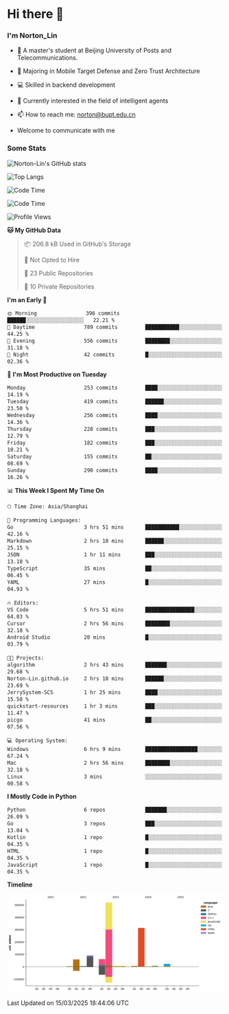
# Hi there 👋

### I'm Norton_Lin
- 🏫 A master's student at Beijing University of Posts and Telecommunications.
- 🌱 Majoring in Mobile Target Defense and Zero Trust Architecture
- 💻 Skilled in backend development
- 🤖 Currently interested in the field of intelligent agents
- 📫 How to reach me: [norton@bupt.edu.cn](mailto:norton@bupt.edu.cn)

- Welcome to communicate with me

### Some Stats
![Norton-Lin's GitHub stats](https://github-readme-stats.vercel.app/api?username=Norton-Lin&count_private=true&show_icons=true&theme=radical)

![Top Langs](https://github-readme-stats.vercel.app/api/top-langs/?username=Norton-Lin&langs_count=10&layout=compact)

![Code Time](https://github-readme-stats.vercel.app/api/wakatime?username=Norton_Lin)

<!--START_SECTION:waka-->
![Code Time](http://img.shields.io/badge/Code%20Time-918%20hrs%2014%20mins-blue)

![Profile Views](http://img.shields.io/badge/Profile%20Views-6-blue)

**🐱 My GitHub Data** 

> 📦 206.8 kB Used in GitHub's Storage 
 > 
> 🚫 Not Opted to Hire
 > 
> 📜 23 Public Repositories 
 > 
> 🔑 10 Private Repositories 
 > 
**I'm an Early 🐤** 

```text
🌞 Morning                396 commits         ██████░░░░░░░░░░░░░░░░░░░   22.21 % 
🌆 Daytime                789 commits         ███████████░░░░░░░░░░░░░░   44.25 % 
🌃 Evening                556 commits         ████████░░░░░░░░░░░░░░░░░   31.18 % 
🌙 Night                  42 commits          █░░░░░░░░░░░░░░░░░░░░░░░░   02.36 % 
```
📅 **I'm Most Productive on Tuesday** 

```text
Monday                   253 commits         ████░░░░░░░░░░░░░░░░░░░░░   14.19 % 
Tuesday                  419 commits         ██████░░░░░░░░░░░░░░░░░░░   23.50 % 
Wednesday                256 commits         ████░░░░░░░░░░░░░░░░░░░░░   14.36 % 
Thursday                 228 commits         ███░░░░░░░░░░░░░░░░░░░░░░   12.79 % 
Friday                   182 commits         ███░░░░░░░░░░░░░░░░░░░░░░   10.21 % 
Saturday                 155 commits         ██░░░░░░░░░░░░░░░░░░░░░░░   08.69 % 
Sunday                   290 commits         ████░░░░░░░░░░░░░░░░░░░░░   16.26 % 
```


📊 **This Week I Spent My Time On** 

```text
🕑︎ Time Zone: Asia/Shanghai

💬 Programming Languages: 
Go                       3 hrs 51 mins       ███████████░░░░░░░░░░░░░░   42.16 % 
Markdown                 2 hrs 18 mins       ██████░░░░░░░░░░░░░░░░░░░   25.15 % 
JSON                     1 hr 11 mins        ███░░░░░░░░░░░░░░░░░░░░░░   13.10 % 
TypeScript               35 mins             ██░░░░░░░░░░░░░░░░░░░░░░░   06.45 % 
YAML                     27 mins             █░░░░░░░░░░░░░░░░░░░░░░░░   04.93 % 

🔥 Editors: 
VS Code                  5 hrs 51 mins       ████████████████░░░░░░░░░   64.03 % 
Cursor                   2 hrs 56 mins       ████████░░░░░░░░░░░░░░░░░   32.18 % 
Android Studio           20 mins             █░░░░░░░░░░░░░░░░░░░░░░░░   03.79 % 

🐱‍💻 Projects: 
algorithm                2 hrs 43 mins       ███████░░░░░░░░░░░░░░░░░░   29.68 % 
Norton-Lin.github.io     2 hrs 10 mins       ██████░░░░░░░░░░░░░░░░░░░   23.69 % 
JerrySystem-SCS          1 hr 25 mins        ████░░░░░░░░░░░░░░░░░░░░░   15.58 % 
quickstart-resources     1 hr 3 mins         ███░░░░░░░░░░░░░░░░░░░░░░   11.47 % 
picgo                    41 mins             ██░░░░░░░░░░░░░░░░░░░░░░░   07.56 % 

💻 Operating System: 
Windows                  6 hrs 9 mins        █████████████████░░░░░░░░   67.24 % 
Mac                      2 hrs 56 mins       ████████░░░░░░░░░░░░░░░░░   32.18 % 
Linux                    3 mins              ░░░░░░░░░░░░░░░░░░░░░░░░░   00.58 % 
```

**I Mostly Code in Python** 

```text
Python                   6 repos             ███████░░░░░░░░░░░░░░░░░░   26.09 % 
Go                       3 repos             ███░░░░░░░░░░░░░░░░░░░░░░   13.04 % 
Kotlin                   1 repo              █░░░░░░░░░░░░░░░░░░░░░░░░   04.35 % 
HTML                     1 repo              █░░░░░░░░░░░░░░░░░░░░░░░░   04.35 % 
JavaScript               1 repo              █░░░░░░░░░░░░░░░░░░░░░░░░   04.35 % 
```



**Timeline**

![Lines of Code chart](https://raw.githubusercontent.com/Norton-Lin/Norton-Lin/main/assets/bar_graph.png)


 Last Updated on 15/03/2025 18:44:06 UTC
<!--END_SECTION:waka-->
